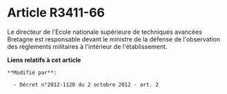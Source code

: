 # Article R3411-66

Le directeur de             l'Ecole nationale supérieure de techniques avancées Bretagne est responsable devant le ministre
de la défense de l'observation des règlements militaires à l'intérieur de l'établissement.

**Liens relatifs à cet article**

	**Modifié par**:

	  - Décret n°2012-1120 du 2 octobre 2012 - art. 2
